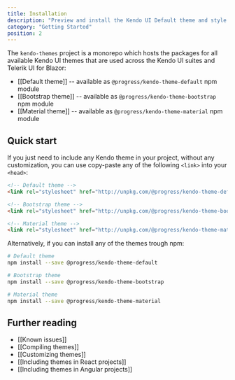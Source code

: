 ```yaml
---
title: Installation
description: "Preview and install the Kendo UI Default theme and style the Kendo UI components in Angular and React projects."
category: "Getting Started"
position: 2
---
```


The `kendo-themes` project is a monorepo which hosts the packages for all available Kendo UI themes that are used across the Kendo UI suites and Telerik UI for Blazor:

* [[Default theme]] -- available as `@progress/kendo-theme-default` npm module
* [[Bootstrap theme]] -- available as `@progress/kendo-theme-bootstrap` npm module
* [[Material theme]] -- available as `@progress/kendo-theme-material` npm module

## Quick start

If you just need to include any Kendo theme in your project, without any customization, you can use copy-paste any of the following `<link>` into your `<head>`:

```html
<!-- Default theme -->
<link rel="stylesheet" href="http://unpkg.com/@progress/kendo-theme-default/dist/all.css" />

<!-- Bootstrap theme -->
<link rel="stylesheet" href="http://unpkg.com/@progress/kendo-theme-bootstrap/dist/all.css" />

<!-- Material theme -->
<link rel="stylesheet" href="http://unpkg.com/@progress/kendo-theme-material/dist/all.css" />
```

Alternatively, if you can install any of the themes trough npm:

```sh
# Default theme
npm install --save @progress/kendo-theme-default

# Bootstrap theme
npm install --save @progress/kendo-theme-bootstrap

# Material theme
npm install --save @progress/kendo-theme-material
```

## Further reading

* [[Known issues]]
* [[Compiling themes]]
* [[Customizing themes]]
* [[Including themes in React projects]]
* [[Including themes in Angular projects]]
